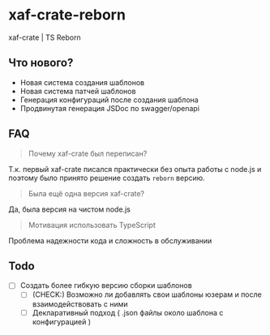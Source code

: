 # xaf-crate-reborn

xaf-crate | TS Reborn

## Что нового?

- Новая система создания шаблонов
- Новая система патчей шаблонов
- Генерация конфигураций после создания шаблона
- Продвинутая генерация JSDoc по swagger/openapi

## FAQ

> Почему xaf-crate был переписан?

Т.к. первый xaf-crate писался практически без опыта работы с node.js и поэтому было принято решение создать `reborn` версию.

> Была ещё одна версия xaf-crate?

Да, была версия на чистом node.js

> Мотивация использовать TypeScript

Проблема надежности кода и сложность в обслуживании

## Todo

- [ ] Создать более гибкую версию сборки шаблонов
  - [ ] (CHECK:) Возможно ли добавлять свои шаблоны юзерам и после взаимодействовать с ними
  - [ ] Декларативный подход ( .json файлы около шаблона с конфигурацией )
